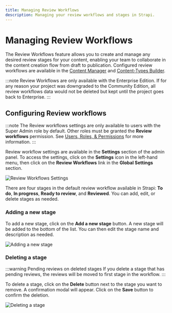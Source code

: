 ```yaml
---
title: Managing Review Workflows
description: Managing your review workflows and stages in Strapi.
---
```


# Managing Review Workflows <EnterpriseBadge /> <AlphaBadge />

The Review Workflows feature allows you to create and manage any desired review stages for your content, enabling your team to collaborate in the content creation flow from draft to publication. Configured review workflows are available in the [Content Manager](/user-docs/content-manager/reviewing-content) and [Content-Types Builder](/user-docs/content-type-builder).

:::note
Review Workflows are only available with the Enterprise Edition. If for any reason your project was downgraded to the Community Edition, all review workflows data would not be deleted but kept until the project goes back to Enterprise.
:::

## Configuring Review workflows

:::note
The Review workflows settings are only available to users with the Super Admin role by default. Other roles must be granted the **Review workflows** permission. See [Users, Roles, & Permissions](/user-docs/users-roles-permissions) for more information.
:::

Review workflow settings are available in the **Settings** section of the admin panel. To access the settings, click on the **Settings** icon in the left-hand menu, then click on the **Review Workflows** link in the **Global Settings** section.

![Review Workflows Settings](/img/assets/review-workflows/review-workflows.png)

There are four stages in the default review workflow available in Strapi: **To do**, **In progress**, **Ready to review**, and **Reviewed**. You can add, edit, or delete stages as needed. 

### Adding a new stage

To add a new stage, click on the **Add a new stage** button. A new stage will be added to the bottom of the list. You can then edit the stage name and description as needed.

![Adding a new stage](/img/assets/review-workflows/add-stage.png)

### Deleting a stage

:::warning Pending reviews on deleted stages
If you delete a stage that has pending reviews, the reviews will be moved to first stage in the workflow.
:::

To delete a stage, click on the **Delete** button next to the stage you want to remove. A confirmation modal will appear. Click on the **Save** button to confirm the deletion.

![Deleting a stage](/img/assets/review-workflows/delete-stage.png)
